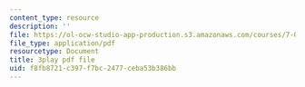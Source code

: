 ```yaml
---
content_type: resource
description: ''
file: https://ol-ocw-studio-app-production.s3.amazonaws.com/courses/7-014-introductory-biology-spring-2005/f8fb8721c397f7bc2477ceba53b386bb_lm8ywGl9AIQ.pdf
file_type: application/pdf
resourcetype: Document
title: 3play pdf file
uid: f8fb8721-c397-f7bc-2477-ceba53b386bb
---
```


